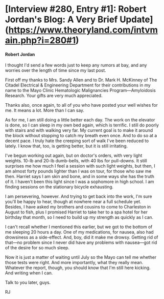 # [Interview #280, Entry #1]: Robert Jordan's Blog: A Very Brief Update](https://www.theoryland.com/intvmain.php?i=280#1)

#### Robert Jordan

I thought I'd send a few words just to keep any rumors at bay, and any worries over the length of time since my last post.

First off my thanks to Mrs. Sandy Allen and to Dr. Mark H. McKinney of The Citadel Electrical & Engineering Department for their contributions in my name to the Mayo Clinic Hematologic Malignancies Program—Amyloidosis Research. Your gifts are very much appreciated.

Thanks also, once again, to all of you who have posted your well wishes for me. It means a lot. More than I can say.

As for me, I am still doing a little better each day. The work on the elevator is done, so I can sleep in my own bed again, which is terrific. I still do poorly with stairs and with walking very far. My current goal is to make it around the block without stopping to catch my breath even once. And to do so at a decent pace. I truly hate the creeping sort of walk I've been reduced to lately. I know that, too, is getting better, but it is still irritating.

I've begun working out again, but on doctor's orders, with very light weights. 10-lb and 20-lb dumb-bells, with 40 lbs for pull-downs. It still surprises me how much I feel a session with such light weights, but then, I am almost forty pounds lighter than I was on tour, for those who saw me then. Harriet says I am skin and bone, and in some ways she has the truth of it. I haven't been this light since I was a sophomore in high school. I am finding sessions on the stationary bicycle exhausting.

I am persevering, however. And trying to get back into the work, I'm sure you'll be happy to hear, though at nowhere near a full schedule yet. Besides, I have asked my brothers and cousins to come to Charleston in August to fish, plus I promised Harriet to take her to a spa hotel for her birthday that month, so I need to build up my strength as quickly as I can.

I can't recall whether I mentioned this earlier, but we got to the bottom of me sleeping 20 hours a day. One of my medications, for nausea, also had drowsiness as a side-effect. And, boy, did it make me drowsy. Getting rid of that—no problem since I never did have any problems with nausea—got rid of the desire for so much sleep.

Now it is just a matter of waiting until July so the Mayo can tell me whether those tests were right. And more importantly, what they really mean. Whatever the report, though, you should know that I'm still here kicking. And writing when I can.

Talk to you later, guys.

RJ

